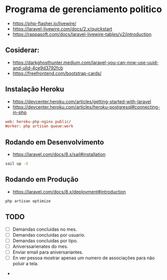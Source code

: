 # Programa de gerenciamento politico

- https://php-flasher.io/livewire/
- https://laravel-livewire.com/docs/2.x/quickstart
- https://rappasoft.com/docs/laravel-livewire-tables/v2/introduction

## Cosiderar:
* https://darkghosthunter.medium.com/laravel-you-can-now-use-uuid-and-ulid-4ce9d3792fcb
* https://freefrontend.com/bootstrap-cards/

## Instalação Heroku
* https://devcenter.heroku.com/articles/getting-started-with-laravel
* https://devcenter.heroku.com/articles/heroku-postgresql#connecting-in-php

```ini
web: heroku-php-nginx public/
Worker: php artisan queue:work
```

## Rodando em Desenvolvimento
* https://laravel.com/docs/8.x/sail#installation

```bash
sail up -d
```

## Rodando em Produção
* https://laravel.com/docs/8.x/deployment#introduction

```bash
php artisan optimize
```



## TODO

- [ ] Demandas concluidas no mes.
- [ ] Demandas concluidas por usuario.
- [ ] Demandas concluidas por tipo.
- [ ] Aniverssarienates do mes.
- [ ] Enviar email para aniversariantes.
- [ ] En ver pessoa mostrar apenas um numero de associações para não poluir a tela.
- 
